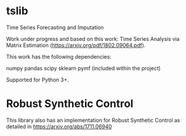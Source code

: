 # tslib
Time Series Forecasting and Imputation

Work under progress and based on this work: Time Series Analysis via Matrix Estimation (https://arxiv.org/pdf/1802.09064.pdf). 

This work has the following dependencies:

numpy
pandas
scipy
sklearn
pymf (included within the project)

Supported for Python 3+.

# Robust Synthetic Control

This library also has an implementation for Robust Synthetic Control as detailed in https://arxiv.org/abs/1711.06940
